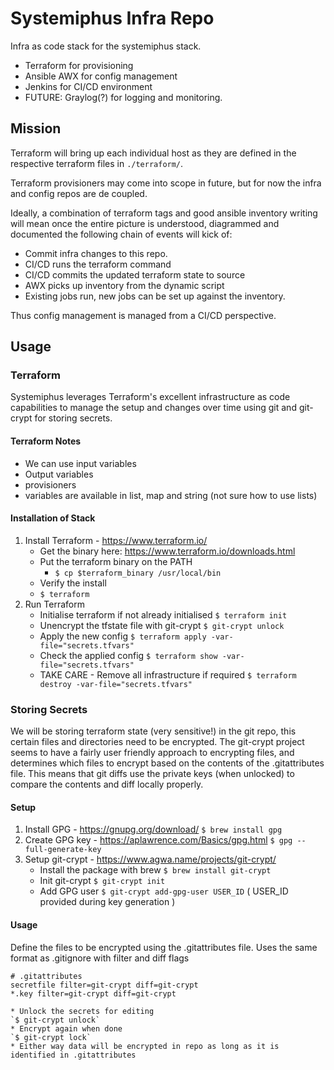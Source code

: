 # Systemiphus Infra Repo
Infra as code stack for the systemiphus stack.
* Terraform for provisioning
* Ansible AWX for config management
* Jenkins for CI/CD environment
* FUTURE: Graylog(?) for logging and monitoring.

## Mission
Terraform will bring up each individual host as they are defined in the respective terraform files in `./terraform/`.

Terraform provisioners may come into scope in future, but for now the infra and config repos are de coupled.

Ideally, a combination of terraform tags and good ansible inventory writing will mean once the entire picture is understood, diagrammed and documented the following chain of events will kick of:
* Commit infra changes to this repo.
* CI/CD runs the terraform command
* CI/CD commits the updated terraform state to source
* AWX picks up inventory from the dynamic script
* Existing jobs run, new jobs can be set up against the inventory.

Thus config management is managed from a CI/CD perspective.

## Usage

### Terraform
Systemiphus leverages Terraform's excellent infrastructure as code capabilities to manage the setup and changes over time using git and git-crypt for storing secrets.

#### Terraform Notes
 * We can use input variables
 * Output variables
 * provisioners
 * variables are available in list, map and string (not sure how to use lists)

#### Installation of Stack
1) Install Terraform - https://www.terraform.io/
    * Get the binary here: https://www.terraform.io/downloads.html
    * Put the terraform binary on the PATH
        * `$ cp $terraform_binary /usr/local/bin`
    * Verify the install
    * `$ terraform`
2) Run Terraform
    * Initialise terraform if not already initialised
    `$ terraform init`
    * Unencrypt the tfstate file with git-crypt
    `$ git-crypt unlock`
    * Apply the new config
    `$ terraform apply -var-file="secrets.tfvars"`
    * Check the applied config
    `$ terraform show -var-file="secrets.tfvars"`
    * TAKE CARE - Remove all infrastructure if required
    `$ terraform destroy -var-file="secrets.tfvars"`

### Storing Secrets
We will be storing terraform state (very sensitive!) in the git repo, this certain files and directories need to be encrypted.
The git-crypt project seems to have a fairly user friendly approach to encrypting files, and determines which files to encrypt based on the contents of the .gitattributes file. This means that git diffs use the private keys (when unlocked) to compare the contents and diff locally properly.

#### Setup
1) Install GPG - https://gnupg.org/download/
`$ brew install gpg`
2) Create GPG key - https://aplawrence.com/Basics/gpg.html
`$ gpg --full-generate-key`
3) Setup git-crypt - https://www.agwa.name/projects/git-crypt/
    * Install the package with brew
    `$ brew install git-crypt`
    * Init git-crypt
    `$ git-crypt init`
    * Add GPG user
    `$ git-crypt add-gpg-user USER_ID` ( USER_ID provided during key generation )

#### Usage
Define the files to be encrypted using the .gitattributes file. Uses the same format as .gitignore with filter and diff flags
```
# .gitattributes
secretfile filter=git-crypt diff=git-crypt
*.key filter=git-crypt diff=git-crypt
```
    * Unlock the secrets for editing
    `$ git-crypt unlock`
    * Encrypt again when done
    `$ git-crypt lock`
    * Either way data will be encrypted in repo as long as it is identified in .gitattributes
